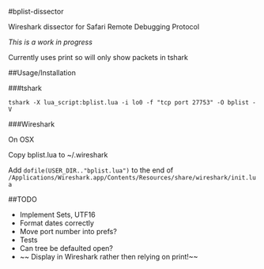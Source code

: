 #bplist-dissector

Wireshark dissector for Safari Remote Debugging Protocol

*This is a work in progress*

Currently uses print so will only show packets in tshark

##Usage/Installation

###tshark

```tshark -X lua_script:bplist.lua -i lo0 -f "tcp port 27753" -O bplist -V```

###Wireshark

On OSX

Copy bplist.lua to ~/.wireshark

Add ```dofile(USER_DIR.."bplist.lua")``` to the end of ```/Applications/Wireshark.app/Contents/Resources/share/wireshark/init.lua```

##TODO

- Implement Sets, UTF16
- Format dates correctly
- Move port number into prefs?
- Tests
- Can tree be defaulted open?
- ~~ Display in Wireshark rather then relying on print!~~
